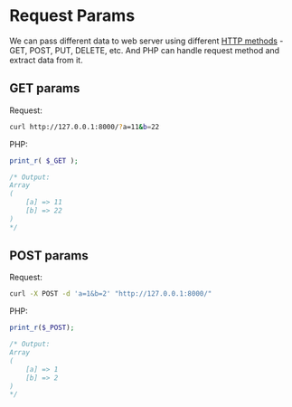 # Request Params

We can pass different data to web server using different 
[HTTP methods](https://en.wikipedia.org/wiki/Hypertext_Transfer_Protocol#Request_methods) - GET, POST, PUT, DELETE, etc.
And PHP can handle request method and extract data from it.

## GET params

Request: 

```bash
curl http://127.0.0.1:8000/?a=11&b=22
```

PHP:

```php
print_r( $_GET );

/* Output:
Array
(
    [a] => 11
    [b] => 22
)
*/
```

## POST params

Request:

```bash
curl -X POST -d 'a=1&b=2' "http://127.0.0.1:8000/"
```

PHP:

```php
print_r($_POST);

/* Output:
Array
(
    [a] => 1
    [b] => 2
)
*/
```

